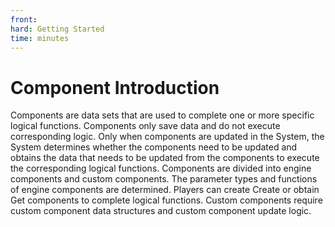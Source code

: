 ```yaml
--- 
front: 
hard: Getting Started 
time: minutes 
--- 
```


# <span id="Component Introduction"></span>Component Introduction 

Components are data sets that are used to complete one or more specific logical functions. Components only save data and do not execute corresponding logic. Only when components are updated in the System, the System determines whether the components need to be updated and obtains the data that needs to be updated from the components to execute the corresponding logical functions. 
Components are divided into engine components and custom components. The parameter types and functions of engine components are determined. Players can create Create or obtain Get components to complete logical functions. Custom components require custom component data structures and custom component update logic. 

